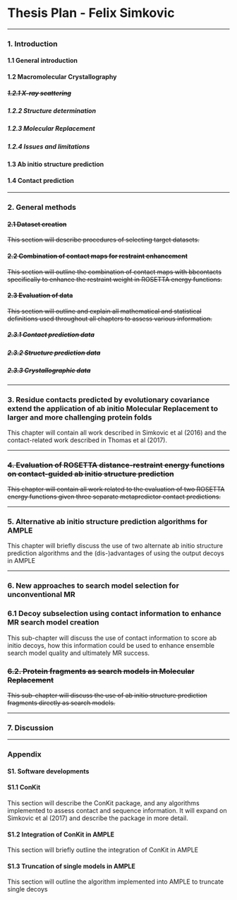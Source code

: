# Thesis Plan - Felix Simkovic

---

### 1. Introduction

#### 1.1 General introduction

#### 1.2 Macromolecular Crystallography 

##### <s>1.2.1 X-ray scattering</s>

##### 1.2.2 Structure determination 

##### 1.2.3 Molecular Replacement 

##### 1.2.4 Issues and limitations

#### 1.3 Ab initio structure prediction

#### 1.4 Contact prediction

---

### 2. General methods

#### <s>2.1 Dataset creation</s>
<s>This section will describe procedures of selecting target datasets.</s>

#### <s>2.2 Combination of contact maps for restraint enhancement</s>
<s>This section will outline the combination of contact maps with bbcontacts specifically to enhance the restraint weight in ROSETTA energy functions.</s>

#### <s>2.3 Evaluation of data</s>
<s>This section will outline and explain all mathematical and statistical definitions used throughout all chapters to assess various information.</s>

##### <s>2.3.1 Contact prediction data</s>

##### <s>2.3.2 Structure prediction data</s>

##### <s>2.3.3 Crystallographic data</s>

---

### 3. Residue contacts predicted by evolutionary covariance extend the application of ab initio Molecular Replacement to larger and more challenging protein folds
This chapter will contain all work described in Simkovic et al (2016) and the contact-related work described in Thomas et al (2017).

---

### <s>4. Evaluation of ROSETTA distance-restraint energy functions on contact-guided ab initio structure prediction</s>
<s>This chapter will contain all work related to the evaluation of two ROSETTA energy functions given three separate metapredictor contact predictions.</s>

---

### 5. Alternative ab initio structure prediction algorithms for AMPLE
This chapter will briefly discuss the use of two alternate ab initio structure prediction algorithms and the (dis-)advantages of using the output decoys in AMPLE

---

### 6. New approaches to search model selection for unconventional MR

### 6.1 Decoy subselection using contact information to enhance MR search model creation
This sub-chapter will discuss the use of contact information to score ab initio decoys, how this information could be used to enhance ensemble search model quality and ultimately MR success.

### <s>6.2. Protein fragments as search models in Molecular Replacement</s>
<s>This sub-chapter will discuss the use of ab initio structure prediction fragments directly as search models.</s>

---

### 7. Discussion

---

### Appendix

#### S1. Software developments

#### S1.1 ConKit
This section will describe the ConKit package, and any algorithms implemented to assess contact and sequence information. 
It will expand on Simkovic et al (2017) and describe the package in more detail.

#### S1.2 Integration of ConKit in AMPLE
This section will briefly outline the integration of ConKit in AMPLE

#### S1.3 Truncation of single models in AMPLE
This section will outline the algorithm implemented into AMPLE to truncate single decoys
